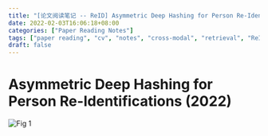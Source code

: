 ```yaml
---
title: "[论文阅读笔记 -- ReID] Asymmetric Deep Hashing for Person Re-Identifications (2022)"
date: 2022-02-03T16:06:18+08:00
categories: ["Paper Reading Notes"]
tags: ["paper reading", "cv", "notes", "cross-modal", "retrieval", "ReID", "hashing"]
draft: false
---
```


# Asymmetric Deep Hashing for Person Re-Identifications (2022)

![Fig 1](/images/2022/PRN182/1.png)
